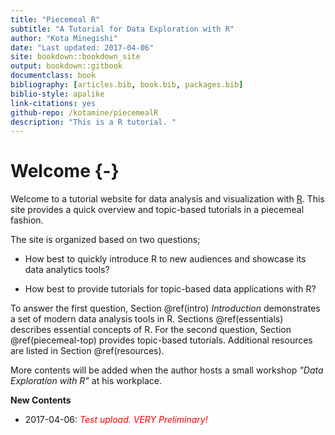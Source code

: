 ```yaml
--- 
title: "Piecemeal R"
subtitle: "A Tutorial for Data Exploration with R"
author: "Kota Minegishi"
date: "Last updated: 2017-04-06"
site: bookdown::bookdown_site
output: bookdown::gitbook
documentclass: book
bibliography: [articles.bib, book.bib, packages.bib]
biblio-style: apalike
link-citations: yes
github-repo: /kotamine/piecemealR
description: "This is a R tutorial. "
---
```


# Welcome {-}

Welcome to a tutorial website for data analysis and visualization with [R](https://www.r-project.org/). This site provides a quick overview and topic-based tutorials in a piecemeal fashion. 

The site is organized based on two questions; 

* How best to quickly introduce R to new audiences and showcase its data analytics tools? 

* How best to provide tutorials for topic-based data applications with R? 


To answer the first question, Section \@ref(intro) *Introduction* demonstrates a set of modern data analysis tools in R. Sections  \@ref(essentials) describes essential concepts of R. For the second question, Section \@ref(piecemeal-top) provides topic-based tutorials. Additional resources are listed in Section \@ref(resources).   

More contents will be added when the author hosts a small workshop  _"Data Exploration with R"_  at his workplace.     


__New Contents__

* 2017-04-06: <span style="color:red">*Test upload. VERY Preliminary!*</span>









